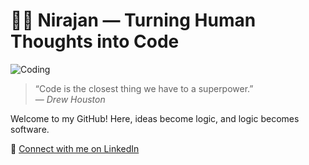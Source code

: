 # 👨‍💻 Nirajan — Turning Human Thoughts into Code

![Coding](https://media.giphy.com/media/qgQUggAC3Pfv687qPC/giphy.gif)

> “Code is the closest thing we have to a superpower.”  
> — *Drew Houston*

Welcome to my GitHub! Here, ideas become logic, and logic becomes software.

🔗 [Connect with me on LinkedIn](https://www.linkedin.com/in/your-linkedin-username)

